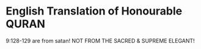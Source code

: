 # English Translation of Honourable QURAN

9:128-129 are from satan!  NOT FROM THE SACRED & SUPREME ELEGANT!
